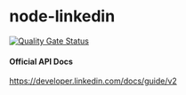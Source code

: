 # node-linkedin

[![Quality Gate Status](https://sonarcloud.io/api/project_badges/measure?project=agrigory1982_node-linkedin&metric=alert_status)](https://sonarcloud.io/dashboard?id=agrigory1982_node-linkedin)

#### Official API Docs

https://developer.linkedin.com/docs/guide/v2
